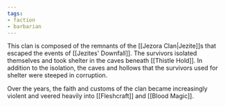 ```yaml
---
tags: 
- faction
- barbarian
---
```

This clan is composed of the remnants of the [[Jezora Clan|Jezite]]s that escaped the events of [[Jezites' Downfall]]. The survivors isolated themselves and took shelter in the caves beneath [[Thistle Hold]]. In addition to the isolation, the caves and hollows that the survivors used for shelter were steeped in corruption.

Over the years, the faith and customs of the clan became increasingly violent and veered heavily into [[Fleshcraft]] and [[Blood Magic]].
